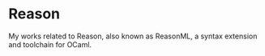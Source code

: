 # Reason
My works related to Reason, also known as ReasonML, a syntax extension and toolchain for OCaml.
